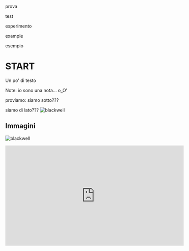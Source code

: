 <!-- .slide: data-transition="slide-in zoom-out" -->
prova


<!-- .slide: data-transition="fade-in fade-out" -->
test


<!-- .slide: data-transition="convex-in concave-out" -->
esperimento


<!-- .slide: data-transition="zoom" -->
example


<!-- .slide: data-transition="zoom" -->
esempio



<!-- .slide: data-transition="convex" -->
# START
Un po' di testo

Note: io sono una nota... o_O'


<!-- .slide: data-background-image="_images/blackwell.png" -->
proviamo: siamo sotto???



siamo di lato???
![blackwell](_images/blackwell.png)<!-- .element: class="stretch" style="border:none;" -->


## Immagini
![blackwell](_images/blackwell.png)


<!--
.slide: data-background-iframe="https://www.youtube.com/embed/xRprw9kvPns" data-background-interactive
-->


<iframe width="560" height="315" src="https://www.youtube.com/embed/xRprw9kvPns" frameborder="0" gesture="media" allowfullscreen></iframe>
